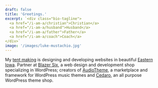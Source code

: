 ```yaml
---
draft: false
title: 'Greetings.'
excerpt: `<div class="bio-tagline">
  <a href="/i-am-a/christian">Christian</a>
  <a href="/i-am-a/husband">Husband</a>
  <a href="/i-am-a/father">Father</a>
  <a href="/i-am-a/coach">Coach</a>
</div>`
image: '/images/luke-mustachio.jpg'
---
```


My
[tent making](https://www.biblegateway.com/passage/?search=Acts+18%3A3&version=ESV)
is designing and developing websites in beautiful
[Eastern Iowa](https://goo.gl/h2EmHJ). Partner at
[Blazer Six](https://www.blazersix.com), a web design and development shop
specializing in WordPress; creators of [AudioTheme](https://audiotheme.com), a
marketplace and framework for WordPress music themes and
[Cedaro](https://www.cedaro.com), an all purpose WordPress theme shop.
